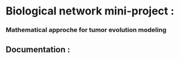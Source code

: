 # Biological network mini-project :
### Mathematical approche for tumor evolution modeling

## Documentation :
